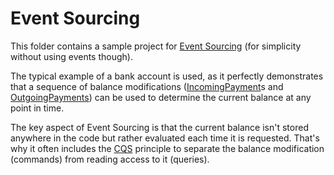 # Event Sourcing

This folder contains a sample project for [Event Sourcing](https://de.wikipedia.org/wiki/Event_Sourcing) (for simplicity without using events though).

The typical example of a bank account is used, as it perfectly demonstrates that a sequence of balance modifications ([IncomingPayment](./Transactions/IncomingPayment.cs)s and [OutgoingPayments](./Transactions/OutgoingPayment.cs)) can be used to determine the current balance at any point in time.

The key aspect of Event Sourcing is that the current balance isn't stored anywhere in the code but rather evaluated each time it is requested. That's why it often includes the [CQS](https://de.wikipedia.org/wiki/Command-Query-Separation) principle to separate the balance modification (commands) from reading access to it (queries).
